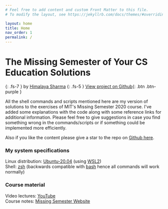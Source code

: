 ```yaml
---
# Feel free to add content and custom Front Matter to this file.
# To modify the layout, see https://jekyllrb.com/docs/themes/#overriding-theme-defaults

layout: home
title: Home
nav_order: 1
permalink: /
---
```

# The Missing Semester of Your CS Education Solutions
{: .fs-7 }
by [Himalaya Sharma](https://github.com/himalayasharma)
{: .fs-5 }
[View project on Github](https://github.com/himalayasharma){: .btn .btn-purple }

All the shell commands and scripts mentioned here are my version of solutions to the exercises of MIT's Missing Semester 2020 course. I've added some explanations with the code along with some reference links for additional information. Please feel free to give suggestions in case you find something wrong in the commands/scripts or if something could be implemented more efficiently.

Also if you like the content please give a star to the repo on [Github here](https://github.com/himalayasharma).

### My system specifications

Linux distribution: [Ubuntu-20.04](https://www.microsoft.com/en-us/p/ubuntu-2004-lts/9n6svws3rx71#activetab=pivot:overviewtab) (using [WSL2](https://docs.microsoft.com/en-us/windows/wsl/))\
Shell: [zsh](https://www.zsh.org/) (backwards compatible with [bash](https://www.gnu.org/software/bash/) hence all commands will work normally)

### Course material

Video lectures: [YouTube](https://youtube.com/playlist?list=PLyzOVJj3bHQuloKGG59rS43e29ro7I57J)\
Course notes:  [Missing Semester Website](https://missing.csail.mit.edu/)